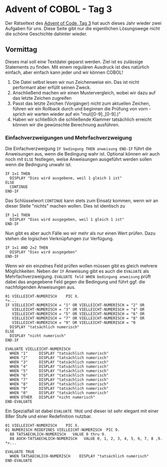 # Advent of COBOL - Tag 3

Der Rätseltext des [Advent of Code, Tag 3](https://adventofcode.com/2024/day/3) hat auch dieses Jahr wieder zwei Aufgaben für uns. Diese Seite gibt nur die eigentlichen Lösungswege nicht die schöne Geschichte dahinter wieder.

## Vormittag

Dieses mal soll eine Textdatei geparst werden. Ziel ist es zulässige Statements zu finden. Mit einem regulären Ausdruck ist dies natürlich einfach, aber einfach kann jeder und wir können COBOL!

1. Die Datei selbst lesen wir nun Zeichenweise ein. Das ist nicht performant aber erfüllt seinen Zweck. 
2. Anschließend machen wir einen Mustervergleich, wobei wir dazu auf das letzte Zeichen zugreifen 
3. Passt das letzte Zeichen (Vorgänger) nicht zum aktuellen Zeichen, führen wir ein Rollback durch und beginnen die Prüfung von vorn - sprich wir warten wieder auf ein "mul([0-9].,[0-9].)"
4. Haben wir schließlich die schließende Klammer tatsächlich erreicht können wir die gewünschte Berechnung ausführen.

### Einfachverzweigungen und Mehrfachverzweigung

Die Einfachverzweigung `IF bedingung THEN anweisung END-IF` führt die Anweisungen aus, wenn die Bedingung wahr ist. Optional können wir auch noch mit `ELSE` festlegen, welse Anweisungen ausgeführt werden sollen wenn die Bedingung unwahr ist.

```COBOL
IF 1=1 THEN
  DISPLAY "Dies wird ausgebene, weil 1 gleich 1 ist"
ELSE
  CONTINUE
END-IF
```

Das Schlüsselwort `CONTINUE` kann stets zum Einsatz kommen, wenn wir an dieser Stelle "nichts" machen wollen. Dies ist identisch zu

```COBOL
IF 1=1 THEN
  DISPLAY "Dies wird ausgegeben, weil 1 gleich 1 ist"
END-IF
```

Nun gibt es aber auch Fälle wo wir mehr als nur einen Wert prüfen. Dazu stehen die logischen Verknüpfungen zur Verfügung.

```COBOL
IF 1=1 AND 2=2 THEN
  DISPLAY "Dies wird ausgegeben"
END-IF
```

Wenn wir ein einzelnes Feld prüfen wollen müssen gibt es gleich mehrere Möglichkeiten. Neben der `IF` Anweisung gibt es auch die `EVALUATE` als Mehrfachverzweigung. `EVALUATE feld WHEN bedingung anweisung` prüft dabei das angegebene Feld gegen die Bedingung und führt ggf. die nachfolgenden Anweisungen aus.

```COBOL
01 VIELLEICHT-NUMERISCH    PIC X.
*>...
IF VIELLEICHT-NUMERISCH = "1" OR VIELLEICHT-NUMERISCH = "2" OR
   VIELLEICHT-NUMERISCH = "3" OR VIELLEICHT-NUMERISCH = "4" OR
   VIELLEICHT-NUMERISCH = "5" OR VIELLEICHT-NUMERISCH = "6" OR
   VIELLEICHT-NUMERISCH = "7" OR VIELLEICHT-NUMERISCH = "8" OR
   VIELLEICHT-NUMERISCH = "9" OR VIELLEICHT-NUMERISCH = "0
  DISPLAY "tatsächlich numerisch"
ELSE
  DISPLAY "nicht numerisch"
END-IF

EVALUATE VIELLEICHT-NUMERISCH
  WHEN "1"     DISPLAY "tatsächlich numerisch" 
  WHEN "2"     DISPLAY "tatsächlich numerisch" 
  WHEN "3"     DISPLAY "tatsächlich numerisch" 
  WHEN "4"     DISPLAY "tatsächlich numerisch" 
  WHEN "5"     DISPLAY "tatsächlich numerisch" 
  WHEN "6"     DISPLAY "tatsächlich numerisch" 
  WHEN "7"     DISPLAY "tatsächlich numerisch" 
  WHEN "8"     DISPLAY "tatsächlich numerisch" 
  WHEN "9"     DISPLAY "tatsächlich numerisch" 
  WHEN "0"     DISPLAY "tatsächlich numerisch" 
  WHEN OTHER   DISPLAY "nicht numerisch"  
END-EVALUATE
```  
  
Ein Spezialfall ist dabei `EVALUATE TRUE` und dieser ist sehr elegant mit einer 88er Stufe und einer Redefinition nutzbar.  

```COBOL
01 VIELLEICHT-NUMERISCH    PIC X.
01 NUMERISCH REDEFINES VIELLEICHT-NUMERISCH  PIC 9.
  88 TATSAECHLICH-NUMERISCH   VALUE 0 thru 9.
  88 AUCH-TATSAECHLICH-NUMERISCH   VALUE 0, 1, 2, 3, 4, 5, 6, 7, 8 ,9.
*>...
  
EVALUATE TRUE
  WHEN TATSAECHLICH-NUMERISCH    DISPLAY "tatsächlich numerisch"
END-EVALUATE
```


